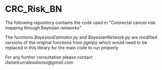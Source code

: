 # CRC_Risk_BN

The following repository contains the code used in "Colorectal cancer risk mapping through Bayesian networks"

The functions _BayesianEstimator.py_ and _BayesianNetwork.py_ are modified versions of the original functions from _pgmpy_ which would need to be replaced in this library for the main code to run properly

For any further consultation please contact _danielcorralesalonso@gmail.com_

